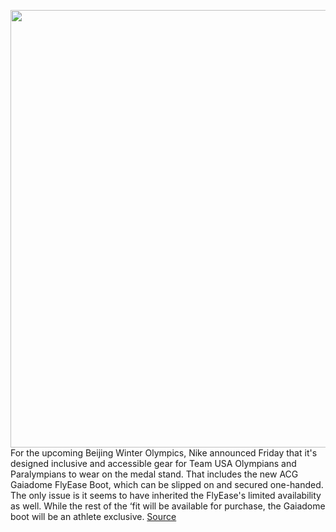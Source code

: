 <img src='https://cdn.vox-cdn.com/thumbor/a4JS_qGlLl2Q-QcRCNcpE9XAVqA=/0x0:4480x6720/1200x800/filters:focal(2620x3069:3336x3785)/cdn.vox-cdn.com/uploads/chorus_image/image/70417295/Gaiadome_Boot_Side_original.0.jpg' width='700px' /><br/>
For the upcoming Beijing Winter Olympics, Nike announced Friday that it's designed inclusive and accessible gear for Team USA Olympians and Paralympians to wear on the medal stand. That includes the new ACG Gaiadome FlyEase Boot, which can be slipped on and secured one-handed. The only issue is it seems to have inherited the FlyEase's limited availability as well. While the rest of the ‘fit will be available for purchase, the Gaiadome boot will be an athlete exclusive.
<a href='https://www.theverge.com/2022/1/21/22894903/nike-olympics-paralympics-flyease-gaiadome'> Source <a/>